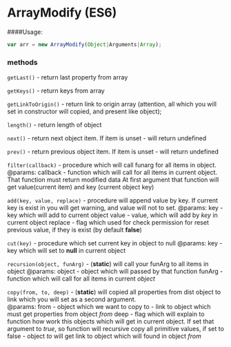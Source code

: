 # ArrayModify (ES6)

####Usage:

```javascript
var arr = new ArrayModify(Object|Arguments|Array);
```

### methods

`getLast()` - return last property from array

`getKeys()` - return keys from array

`getLinkToOrigin()` - return link to origin array (attention, all which you will set in constructor will copied, and present like object);

`length()` - return length of object

`next()` - return next object item. If item is unset - will return undefined

`prev()` - return previous object item. If item is unset - will return undefined

`filter(callback)` - procedure which will call funarg for all items in object.
@params: 
callback - function which will call for all items in current object. That function must return modified data
At first argument that function will get value(current item) and key (current object key)

`add(key, value, replace)` - procedure will append value by key. If current key is exist in you will get warning, and value will not to set.
@params:
key - key which will add to current object
value - value, which will add by _key_ in current object
replace - flag which used for check permission for reset previous value, if they is exist (by default **false**)


`cut(key)` - procedure which set current key in object to null
@params: 
key - key which will set to **null** in current object

`recursion(object, funArg)` - (**static**) will call your funArg to all items in object
@params:
object - object which will passed by that function
funArg - function which will call for all items in current _object_

`copy(from, to, deep)` - (**static**) will copied all properties from dist object to link which you will set as a second argument.  
@params: 
from - object which we want to copy
to - link to object which must get properties from object _from_
deep - flag which will explain to function how work this objects which will get in current object. If set that argument to _true_, so function will recursive copy all primitive values, if set to false - object _to_ will get link to object which will found in object _from_
